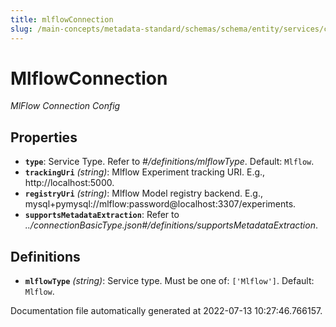 ```yaml
---
title: mlflowConnection
slug: /main-concepts/metadata-standard/schemas/schema/entity/services/connections/mlmodel
---
```


# MlflowConnection

*MlFlow Connection Config*

## Properties

- **`type`**: Service Type. Refer to *#/definitions/mlflowType*. Default: `Mlflow`.
- **`trackingUri`** *(string)*: Mlflow Experiment tracking URI. E.g., http://localhost:5000.
- **`registryUri`** *(string)*: Mlflow Model registry backend. E.g., mysql+pymysql://mlflow:password@localhost:3307/experiments.
- **`supportsMetadataExtraction`**: Refer to *../connectionBasicType.json#/definitions/supportsMetadataExtraction*.
## Definitions

- **`mlflowType`** *(string)*: Service type. Must be one of: `['Mlflow']`. Default: `Mlflow`.


Documentation file automatically generated at 2022-07-13 10:27:46.766157.
